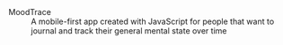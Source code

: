 <dl>
  <dt>MoodTrace</dt>
  <dd>A mobile-first app created with JavaScript for people that want to journal and track their general mental state over time</dd>
</dl>
